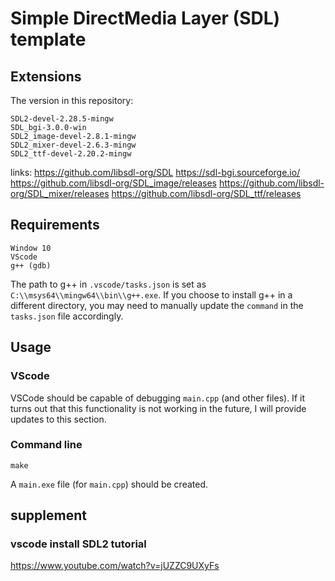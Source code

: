 # Simple DirectMedia Layer (SDL) template 

## Extensions

The version in this repository:

```
SDL2-devel-2.28.5-mingw
SDL_bgi-3.0.0-win
SDL2_image-devel-2.8.1-mingw
SDL2_mixer-devel-2.6.3-mingw
SDL2_ttf-devel-2.20.2-mingw
```

links:
https://github.com/libsdl-org/SDL
https://sdl-bgi.sourceforge.io/
https://github.com/libsdl-org/SDL_image/releases
https://github.com/libsdl-org/SDL_mixer/releases
https://github.com/libsdl-org/SDL_ttf/releases

## Requirements

```
Window 10
VScode
g++ (gdb)
```

The path to g++ in `.vscode/tasks.json` is set as `C:\\msys64\\mingw64\\bin\\g++.exe`. If you choose to install g++ in a different directory, you may need to manually update the `command` in the `tasks.json` file accordingly.

## Usage

### VScode

VSCode should be capable of debugging `main.cpp` (and other files). If it turns out that this functionality is not working in the future, I will provide updates to this section.

### Command line

```
make
```

A `main.exe` file (for `main.cpp`) should be created.

## supplement

### vscode install SDL2 tutorial
https://www.youtube.com/watch?v=jUZZC9UXyFs